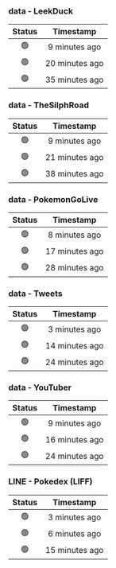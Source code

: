 ### data - LeekDuck
| Status | Timestamp |
|:------:|:---------:|
| 🟢 | 9 minutes ago |
| 🟢 | 20 minutes ago |
| 🟢 | 35 minutes ago |

### data - TheSilphRoad
| Status | Timestamp |
|:------:|:---------:|
| 🟢 | 9 minutes ago |
| 🟢 | 21 minutes ago |
| 🟢 | 38 minutes ago |

### data - PokemonGoLive
| Status | Timestamp |
|:------:|:---------:|
| 🟢 | 8 minutes ago |
| 🟢 | 17 minutes ago |
| 🟢 | 28 minutes ago |

### data - Tweets
| Status | Timestamp |
|:------:|:---------:|
| 🟢 | 3 minutes ago |
| 🟢 | 14 minutes ago |
| 🟢 | 24 minutes ago |

### data - YouTuber
| Status | Timestamp |
|:------:|:---------:|
| 🟢 | 9 minutes ago |
| 🟢 | 16 minutes ago |
| 🟢 | 24 minutes ago |

### LINE - Pokedex (LIFF)
| Status | Timestamp |
|:------:|:---------:|
| 🟢 | 3 minutes ago |
| 🟢 | 6 minutes ago |
| 🟢 | 15 minutes ago |

